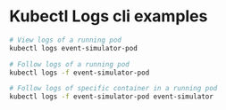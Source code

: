 # Kubectl Logs cli examples #

```bash
# View logs of a running pod
kubectl logs event-simulator-pod

# Follow logs of a running pod
kubectl logs -f event-simulator-pod

# Follow logs of specific container in a running pod
kubectl logs -f event-simulator-pod event-simulator
```
